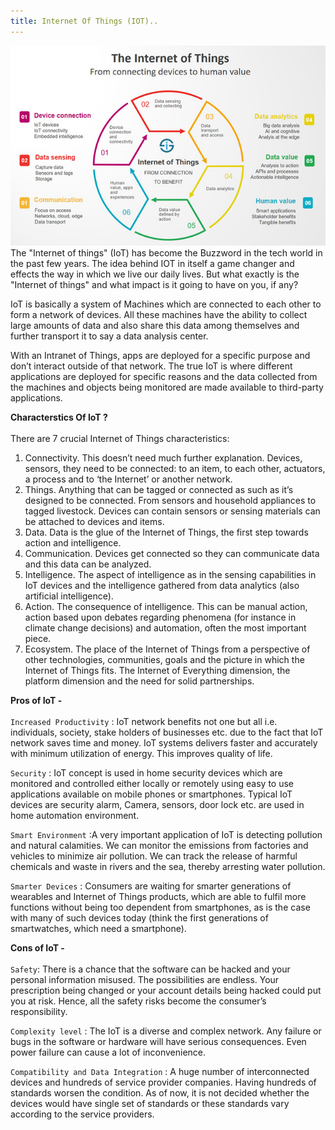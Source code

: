 ```yaml
---
title: Internet Of Things (IOT)..
---
```



![Emerald](img/IOT.png "Emerald")
The "Internet of things" (IoT) has become the Buzzword in the tech world in the past few years. The idea behind IOT in itself a game changer and effects the way in which  we live our daily lives. But what exactly is the "Internet of things" and what impact is it going to have on you, if any? <br />

IoT is basically a system of Machines which  are connected to each other to form a network of devices. All these machines have the ability to collect large amounts of data
and also share this data among themselves and further transport it to say a  data analysis center.  <br />

With an Intranet of Things, apps are deployed for a specific purpose and don’t interact outside of that network. The true IoT is where different applications are deployed for specific reasons and the data collected from the machines and objects being monitored are made available to third-party applications.


**Characterstics Of IoT ?**<br />
<br />
There are 7 crucial Internet of Things characteristics:
1)  Connectivity. This doesn’t need much further explanation. Devices, sensors, they need to be connected: to an item, to each other, actuators, a process and to ‘the Internet’ or another network.
2)  Things. Anything that can be tagged or connected as such as it’s designed to be connected. From sensors and household appliances to tagged livestock. Devices can contain sensors or sensing materials can be attached to devices and items.
3)  Data. Data is the glue of the Internet of Things, the first step towards action and intelligence.
4)  Communication. Devices get connected so they can communicate data and this data can be analyzed.
5)  Intelligence. The aspect of intelligence as in the sensing capabilities in IoT devices and the intelligence gathered from data analytics (also artificial intelligence).
6)  Action. The consequence of intelligence. This can be manual action, action based upon debates regarding phenomena (for instance in climate change decisions) and automation, often the most important piece.
7)  Ecosystem. The place of the Internet of Things from a perspective of other technologies, communities, goals and the picture in which the Internet of Things fits. The Internet of Everything dimension, the platform dimension and the need for solid partnerships.

**Pros of IoT -**<br />
<br />
``Increased Productivity`` : IoT network benefits not one but all i.e. individuals, society, stake holders of businesses etc. due to the fact that IoT network saves time and money. IoT systems delivers faster and accurately with minimum utilization of energy. This improves quality of life.

``Security`` : IoT concept is used in home security devices which are monitored and controlled either locally or remotely using easy to use applications available on mobile phones or smartphones. Typical IoT devices are security alarm, Camera, sensors, door lock etc. are used in home automation environment.

``Smart Environment`` :A very important application of IoT is detecting pollution and natural calamities. We can monitor the emissions from factories and vehicles to minimize air pollution. We can track the release of harmful chemicals and waste in rivers and the sea, thereby arresting water pollution.


``Smarter Devices`` : Consumers are waiting for smarter generations of wearables and Internet of Things products, which are able to fulfil more functions without being too dependent from smartphones, as is the case with many of such devices today (think the first generations of smartwatches, which need a smartphone).  


**Cons of IoT -**<br />
<br />
``Safety``: There is a chance that the software can be hacked and your personal information misused. The possibilities are endless. Your prescription being changed or your account details being hacked could put you at risk. Hence, all the safety risks become the consumer’s responsibility.

``Complexity level`` : The IoT is a diverse and complex network. Any failure or bugs in the software or hardware will have serious consequences. Even power failure can cause a lot of inconvenience.

``Compatibility and Data Integration`` : A huge number of interconnected devices and hundreds of service provider companies. Having hundreds of standards worsen the condition. As of now, it is not decided whether the devices would have single set of standards or these standards vary according to the service providers.
